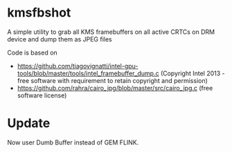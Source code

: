 # kmsfbshot
A simple utility to grab all KMS framebuffers on all active CRTCs on DRM device and dump them as JPEG files

Code is based on 
* https://github.com/tiagovignatti/intel-gpu-tools/blob/master/tools/intel_framebuffer_dump.c (Copyright Intel 2013 - free software with requirement to retain copyright and permission)
* https://github.com/rahra/cairo_jpg/blob/master/src/cairo_jpg.c (free software license)

# Update
Now user Dumb Buffer instead of GEM FLINK.
